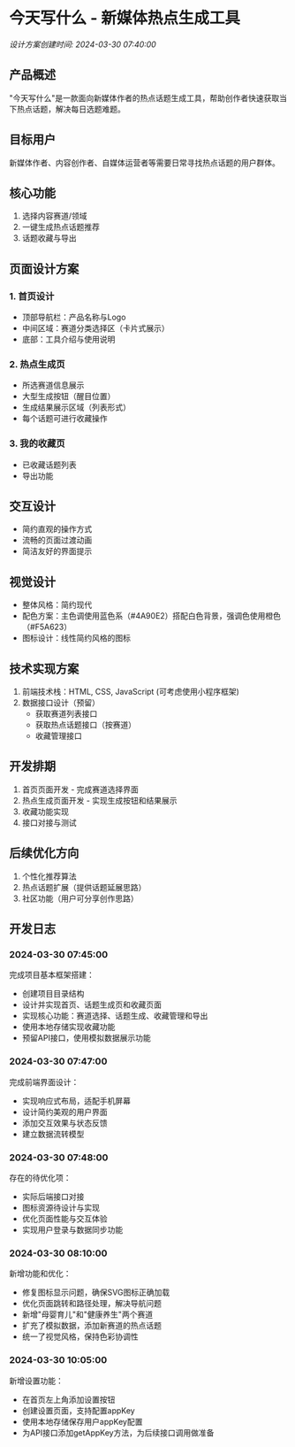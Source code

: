 # 今天写什么 - 新媒体热点生成工具

*设计方案创建时间: 2024-03-30 07:40:00*

## 产品概述
"今天写什么"是一款面向新媒体作者的热点话题生成工具，帮助创作者快速获取当下热点话题，解决每日选题难题。

## 目标用户
新媒体作者、内容创作者、自媒体运营者等需要日常寻找热点话题的用户群体。

## 核心功能
1. 选择内容赛道/领域
2. 一键生成热点话题推荐
3. 话题收藏与导出

## 页面设计方案
### 1. 首页设计
- 顶部导航栏：产品名称与Logo
- 中间区域：赛道分类选择区（卡片式展示）
- 底部：工具介绍与使用说明

### 2. 热点生成页
- 所选赛道信息展示
- 大型生成按钮（醒目位置）
- 生成结果展示区域（列表形式）
- 每个话题可进行收藏操作

### 3. 我的收藏页
- 已收藏话题列表
- 导出功能

## 交互设计
- 简约直观的操作方式
- 流畅的页面过渡动画
- 简洁友好的界面提示

## 视觉设计
- 整体风格：简约现代
- 配色方案：主色调使用蓝色系（#4A90E2）搭配白色背景，强调色使用橙色（#F5A623）
- 图标设计：线性简约风格的图标

## 技术实现方案
1. 前端技术栈：HTML, CSS, JavaScript (可考虑使用小程序框架)
2. 数据接口设计（预留）
   - 获取赛道列表接口
   - 获取热点话题接口（按赛道）
   - 收藏管理接口

## 开发排期
1. 首页页面开发 - 完成赛道选择界面
2. 热点生成页面开发 - 实现生成按钮和结果展示
3. 收藏功能实现
4. 接口对接与测试

## 后续优化方向
1. 个性化推荐算法
2. 热点话题扩展（提供话题延展思路）
3. 社区功能（用户可分享创作思路）

## 开发日志

### 2024-03-30 07:45:00
完成项目基本框架搭建：
- 创建项目目录结构
- 设计并实现首页、话题生成页和收藏页面
- 实现核心功能：赛道选择、话题生成、收藏管理和导出
- 使用本地存储实现收藏功能
- 预留API接口，使用模拟数据展示功能

### 2024-03-30 07:47:00
完成前端界面设计：
- 实现响应式布局，适配手机屏幕
- 设计简约美观的用户界面
- 添加交互效果与状态反馈
- 建立数据流转模型

### 2024-03-30 07:48:00
存在的待优化项：
- 实际后端接口对接
- 图标资源待设计与实现
- 优化页面性能与交互体验
- 实现用户登录与数据同步功能

### 2024-03-30 08:10:00
新增功能和优化：
- 修复图标显示问题，确保SVG图标正确加载
- 优化页面跳转和路径处理，解决导航问题
- 新增"母婴育儿"和"健康养生"两个赛道
- 扩充了模拟数据，添加新赛道的热点话题
- 统一了视觉风格，保持色彩协调性

### 2024-03-30 10:05:00
新增设置功能：
- 在首页左上角添加设置按钮
- 创建设置页面，支持配置appKey
- 使用本地存储保存用户appKey配置
- 为API接口添加getAppKey方法，为后续接口调用做准备 
